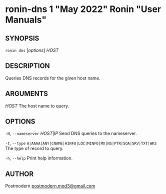 # ronin-dns 1 "May 2022" Ronin "User Manuals"

## SYNOPSIS

`ronin dns` [*options*] *HOST*

## DESCRIPTION

Queries DNS records for the given host name.

## ARGUMENTS

*HOST*
  The host name to query.

## OPTIONS

`-N`, `--nameserver` *HOST*|*IP*
  Send DNS queries to the nameserver.

`-t`, `--type` `A|AAAA|ANY|CNAME|HINFO|LOC|MINFO|MX|NS|PTR|SOA|SRV|TXT|WKS`
  The type of record to query.

`-h`, `--help`
  Print help information.

## AUTHOR

Postmodern <postmodern.mod3@gmail.com>

